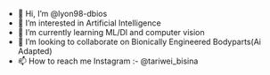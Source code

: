 - 👋 Hi, I’m @lyon98-dbios
- 👀 I’m interested in Artificial Intelligence
- 🌱 I’m currently learning ML/Dl and computer vision
- 💞️ I’m looking to collaborate on Bionically Engineered Bodyparts(Ai Adapted)
- 📫 How to reach me Instagram :- @tariwei_bisina

<!---
lyon98-dbios/lyon98-dbios is a ✨ special ✨ repository because its `README.md` (this file) appears on your GitHub profile.
You can click the Preview link to take a look at your changes.
--->
